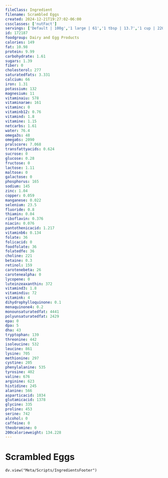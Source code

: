 ```yaml
---
fileClass: Ingredient
filename: Scrambled Eggs
created: 2024-12-21T19:27:02-06:00
cssclasses: ['nutFact']
servings: ['Default | 100g','1 large | 61','1 tbsp | 13.7','1 cup | 220']
id: 172187
foodgroup: Dairy and Egg Products
calories: 149
fat: 10.98
protein: 9.99
carbohydrate: 1.61
sugars: 1.39
fiber: 0
cholesterol: 277
saturatedfats: 3.331
calcium: 66
iron: 1.31
potassium: 132
magnesium: 11
vitaminaiu: 578
vitaminarae: 161
vitaminc: 0
vitaminb12: 0.76
vitamind: 1.8
vitamine: 1.15
netcarbs: 1.61
water: 76.4
omega3s: 48
omega6s: 2090
pralscore: 7.068
transfattyacids: 0.624
sucrose: 0
glucose: 0.28
fructose: 0
lactose: 1.11
maltose: 0
galactose: 0
phosphorus: 165
sodium: 145
zinc: 1.04
copper: 0.059
manganese: 0.022
selenium: 23.5
fluoride: 0.8
thiamin: 0.04
riboflavin: 0.376
niacin: 0.076
pantothenicacid: 1.217
vitaminb6: 0.134
folate: 36
folicacid: 0
foodfolate: 36
folatedfe: 36
choline: 221
betaine: 0.3
retinol: 159
carotenebeta: 26
carotenealpha: 0
lycopene: 0
luteinzeaxanthin: 372
vitamind3: 1.8
vitamindiu: 72
vitamink: 4
dihydrophylloquinone: 0.1
menaquinone4: 0.2
monounsaturatedfat: 4441
polyunsaturatedfat: 2429
epa: 0
dpa: 5
dha: 43
tryptophan: 139
threonine: 442
isoleucine: 532
leucine: 861
lysine: 705
methionine: 297
cystine: 205
phenylalanine: 535
tyrosine: 402
valine: 676
arginine: 623
histidine: 245
alanine: 566
asparticacid: 1034
glutamicacid: 1378
glycine: 335
proline: 453
serine: 742
alcohol: 0
caffeine: 0
theobromine: 0
200calorieweight: 134.228
---
```


# Scrambled Eggs

```dataviewjs
dv.view("Meta/Scripts/IngredientsFooter")
```
